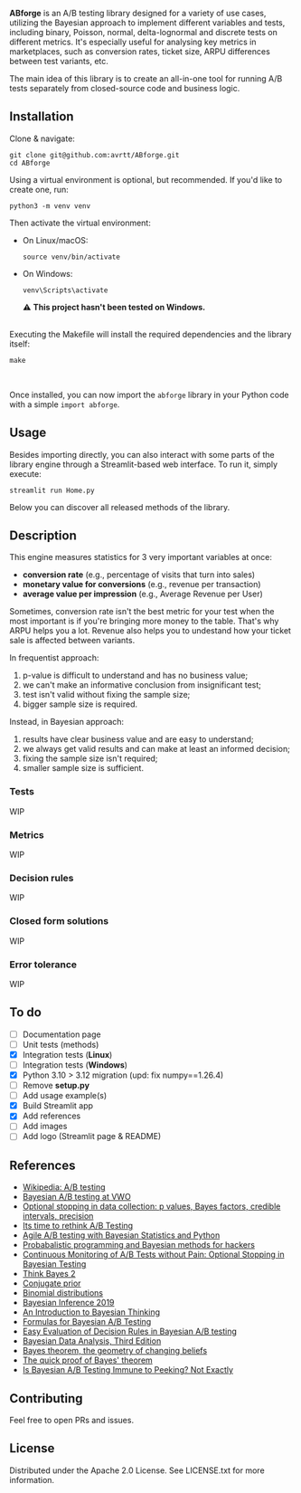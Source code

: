 **ABforge** is an A/B testing library designed for a variety of use cases, utilizing the Bayesian approach to implement different variables and tests, including binary, Poisson, normal, delta-lognormal and discrete tests on different metrics. It's especially useful for analysing key metrics in marketplaces, such as conversion rates, ticket size, ARPU differences between test variants, etc.

The main idea of this library is to create an all-in-one tool for running A/B tests separately from closed-source code and business logic.

## Installation

Clone & navigate:
```
git clone git@github.com:avrtt/ABforge.git
cd ABforge
```

Using a virtual environment is optional, but recommended. If you'd like to create one, run:
```
python3 -m venv venv
```

Then activate the virtual environment:
- On Linux/macOS:
    ```
    source venv/bin/activate
    ```
- On Windows:
    ```
    venv\Scripts\activate
    ```

    ⚠️ **This project hasn't been tested on Windows.**
     <br><br>

Executing the Makefile will install the required dependencies and the library itself:
```
make
```

<br>

Once installed, you can now import the `abforge` library in your Python code with a simple `import abforge`.

## Usage

Besides importing directly, you can also interact with some parts of the library engine through a Streamlit-based web interface. To run it, simply execute:
```
streamlit run Home.py
```

Below you can discover all released methods of the library.

## Description

This engine measures statistics for 3 very important variables at once: 
- **conversion rate** (e.g., percentage of visits that turn into sales)
- **monetary value for conversions** (e.g., revenue per transaction) 
- **average value per impression** (e.g., Average Revenue per User)

Sometimes, conversion rate isn't the best metric for your test when the most important is if you're bringing more money to the table. That's why ARPU helps you a lot. Revenue also helps you to undestand how your ticket sale is affected between variants.

In frequentist approach:
1. p-value is difficult to understand and has no business value;
2. we can't make an informative conclusion from insignificant test;
3. test isn't valid without fixing the sample size;
4. bigger sample size is required.

Instead, in Bayesian approach:
1. results have clear business value and are easy to understand;
2. we always get valid results and can make at least an informed decision;
3. fixing the sample size isn't required;
4. smaller sample size is sufficient.

### Tests
WIP

### Metrics
WIP

### Decision rules
WIP

### Closed form solutions
WIP

### Error tolerance
WIP

## To do
- [ ] Documentation page
- [ ] Unit tests (methods)
- [x] Integration tests (**Linux**)
- [ ] Integration tests (**Windows**)
- [x] Python 3.10 > 3.12 migration (upd: fix numpy==1.26.4)
- [ ] Remove **setup.py**
- [ ] Add usage example(s)
- [x] Build Streamlit app
- [x] Add references
- [ ] Add images
- [ ] Add logo (Streamlit page & README)

## References
- [Wikipedia: A/B testing](https://en.wikipedia.org/wiki/A/B_testing)
- [Bayesian A/B testing at VWO](https://vwo.com/downloads/VWO_SmartStats_technical_whitepaper.pdf)
- [Optional stopping in data collection: p values, Bayes factors, credible intervals, precision](
  http://doingbayesiandataanalysis.blogspot.com/2013/11/optional-stopping-in-data-collection-p.html)
- [Its time to rethink A/B Testing](https://www.gamedeveloper.com/business/it-s-time-to-re-think-a-b-testing)
- [Agile A/B testing with Bayesian Statistics and Python](https://web.archive.org/web/20150419163005/http://www.bayesianwitch.com/blog/2014/bayesian_ab_test.html)
- [Probabalistic programming and Bayesian methods for hackers](https://nbviewer.org/github/CamDavidsonPilon/Probabilistic-Programming-and-Bayesian-Methods-for-Hackers/tree/master/)
- [Continuous Monitoring of A/B Tests without Pain: Optional Stopping in Bayesian Testing](https://arxiv.org/pdf/1602.05549.pdf)
- [Think Bayes 2](https://allendowney.github.io/ThinkBayes2/index.html)
- [Conjugate prior](https://en.wikipedia.org/wiki/Conjugate_prior)
- [Binomial distributions](https://www.youtube.com/watch?v=8idr1WZ1A7Q)
- [Bayesian Inference 2019](https://vioshyvo.github.io/Bayesian_inference/index.html)
- [An Introduction to Bayesian Thinking](https://statswithr.github.io/book/)
- [Formulas for Bayesian A/B Testing](https://www.evanmiller.org/bayesian-ab-testing.html)
- [Easy Evaluation of Decision Rules in Bayesian A/B testing](https://www.chrisstucchio.com/blog/2014/bayesian_ab_decision_rule.html)
- [Bayesian Data Analysis, Third Edition](http://www.stat.columbia.edu/~gelman/book/BDA3.pdf)
- [Bayes theorem, the geometry of changing beliefs](https://www.youtube.com/watch?v=HZGCoVF3YvM)
- [The quick proof of Bayes' theorem](https://www.youtube.com/watch?v=U_85TaXbeIo)
- [Is Bayesian A/B Testing Immune to Peeking? Not Exactly](http://varianceexplained.org/r/bayesian-ab-testing/)


## Contributing
Feel free to open PRs and issues.

## License
Distributed under the Apache 2.0 License. See LICENSE.txt for more information.

